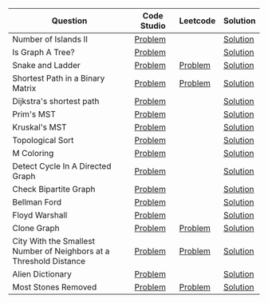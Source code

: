 | Question                                                           | Code Studio                                                                                                                                 | Leetcode                                                                                                             | Solution                                            |
| ------------------------------------------------------------------ | ------------------------------------------------------------------------------------------------------------------------------------------- | -------------------------------------------------------------------------------------------------------------------- | --------------------------------------------------- |
| Number of Islands II                                               | [Problem](https://www.codingninjas.com/studio/problems/largest-island_840701)                                                               |                                                                                                                      | [Solution](NumberOfIslands2.java)                   |
| Is Graph A Tree?                                                   | [Problem](https://www.codingninjas.com/studio/problems/is-graph-tree_11157871)                                                              |                                                                                                                      | [Solution](IsGraphTree.java)                        |
| Snake and Ladder                                                   | [Problem](https://www.codingninjas.com/studio/problems/snake-and-ladder_630458)                                                             | [Problem](https://leetcode.com/problems/snakes-and-ladders)                                                          | [Solution](SnakeAndLadder.java)                     |
| Shortest Path in a Binary Matrix                                   | [Problem](https://www.codingninjas.com/studio/problems/shortest-path-in-a-binary-matrix_699835)                                             | [Problem](https://leetcode.com/problems/shortest-path-in-binary-matrix)                                              | [Solution](ShortestPathBinaryMatrix.java)           |
| Dijkstra's shortest path                                           | [Problem](https://www.codingninjas.com/studio/problems/920469)                                                                              |                                                                                                                      | [Solution](DjikstraShortestPath.java)               |
| Prim's MST                                                         | [Problem](https://www.codingninjas.com/studio/problems/1095633)                                                                             |                                                                                                                      | [Solution](PrimMST.java)                            |
| Kruskal's MST                                                      | [Problem](https://www.codingninjas.com/studio/problems/1082553)                                                                             |                                                                                                                      | [Solution](KruskalMST.java)                         |
| Topological Sort                                                   | [Problem](https://www.codingninjas.com/studio/problems/982938)                                                                              |                                                                                                                      | [Solution](TopologicalSort.java)                    |
| M Coloring                                                         | [Problem](https://www.codingninjas.com/studio/problems/m-coloring-problem_981273)                                                           |                                                                                                                      | [Solution](MColoring.java)                          |
| Detect Cycle In A Directed Graph                                   | [Problem](https://www.codingninjas.com/studio/problems/detect-cycle-in-a-directed-graph_1062626)                                            |                                                                                                                      | [Solution](DetectCycleGraph.java)                   |
| Check Bipartite Graph                                              | [Problem](https://www.codingninjas.com/studio/problems/check-graph-is-bipartite-or-not_920551)                                              |                                                                                                                      | [Solution](BipartiteGraph.java)                     |
| Bellman Ford                                                       | [Problem](https://www.codingninjas.com/studio/problems/bellmon-ford_2041977)                                                                |                                                                                                                      | [Solution](BellmanFord.java)                        |
| Floyd Warshall                                                     | [Problem](https://www.codingninjas.com/studio/problems/2041979)                                                                             |                                                                                                                      | [Solution](FloydWarshall.java)                      |
| Clone Graph                                                        | [Problem](https://www.codingninjas.com/studio/problems/1103394)                                                                             | [Problem](https://leetcode.com/problems/clone-graph)                                                                 | [Solution](CloneGraph.java)                         |
| City With the Smallest Number of Neighbors at a Threshold Distance | [Problem](https://www.codingninjas.com/studio/problems/find-the-city-with-the-smallest-number-of-neighbors-at-a-threshold-distance_1264289) | [Problem](https://leetcode.com/problems/find-the-city-with-the-smallest-number-of-neighbors-at-a-threshold-distance) | [Solution](CityWithSmallestNumberOfNeighbours.java) |
| Alien Dictionary                                                   | [Problem](https://www.codingninjas.com/studio/problems/alien-dictionary_630423)                                                             |                                                                                                                      | [Solution](AlienDictionary.java)                    |
| Most Stones Removed                                                | [Problem](https://www.codingninjas.com/studio/problems/most-stones-removed-with-same-row-or-column_1376597)                                 | [Problem](https://leetcode.com/problems/most-stones-removed-with-same-row-or-column)                                 | [Solution](MostStonesRemoved.java)                  |
